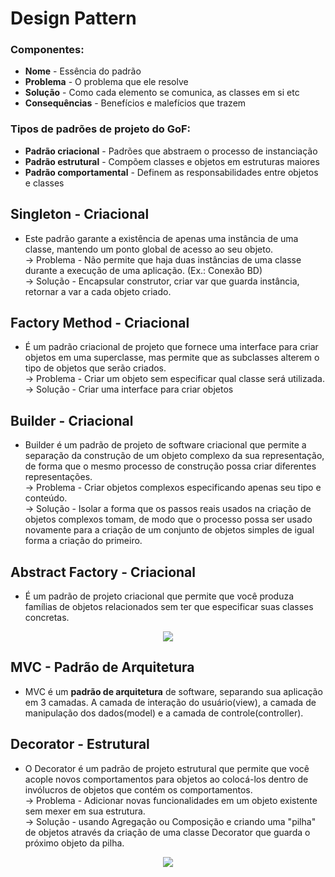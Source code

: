 # Design Pattern  

### Componentes: 
* **Nome** - Essência do padrão  
* **Problema** - O problema que ele resolve  
* **Solução** - Como cada elemento se comunica, as classes em si etc  
* **Consequências** - Benefícios e malefícios que trazem  

### Tipos de padrões de projeto do GoF:  
* **Padrão criacional** - Padrões que abstraem o processo de instanciação  
* **Padrão estrutural** - Compõem classes e objetos em estruturas maiores  
* **Padrão comportamental** - Definem as responsabilidades entre objetos e classes  


## Singleton - Criacional
* Este padrão garante a existência de apenas uma instância de uma classe, mantendo um ponto global de acesso ao seu objeto.  
-> Problema - Não permite que haja duas instâncias de uma classe durante a execução de uma aplicação. (Ex.: Conexão BD)  
-> Solução - Encapsular construtor, criar var que guarda instância, retornar a var a cada objeto criado.  


## Factory Method - Criacional 
* É um padrão criacional de projeto que fornece uma interface para criar objetos em uma superclasse, mas permite que as subclasses alterem o tipo de objetos que serão criados.  
-> Problema - Criar um objeto sem especificar qual classe será utilizada.  
-> Solução - Criar uma interface para criar objetos  


## Builder - Criacional 
* Builder é um padrão de projeto de software criacional que permite a separação da construção de um objeto complexo da sua representação, de forma que o mesmo processo de construção possa criar diferentes representações.  
-> Problema - Criar objetos complexos especificando apenas seu tipo e conteúdo.  
-> Solução - Isolar a forma que os passos reais usados na criação de objetos complexos tomam, de modo que o processo possa ser usado novamente para a criação de um conjunto de objetos simples de igual forma a criação do primeiro.  

## Abstract Factory - Criacional 
* É um padrão de projeto criacional que permite que você produza famílias de objetos relacionados sem ter que especificar suas classes concretas.
<p align="center">
  <img src="https://refactoring.guru/images/patterns/diagrams/abstract-factory/structure.png">
</p>


## MVC - Padrão de Arquitetura
* MVC é um **padrão de arquitetura** de software, separando sua aplicação em 3 camadas. A camada de interação do usuário(view), a camada de manipulação dos dados(model) e a camada de controle(controller).


## Decorator - Estrutural 
* O Decorator é um padrão de projeto estrutural que permite que você acople novos comportamentos para objetos ao colocá-los dentro de invólucros de objetos que contém os comportamentos.  
-> Problema - Adicionar novas funcionalidades em um objeto existente sem mexer em sua estrutura.  
-> Solução - usando Agregação ou Composição e criando uma "pilha" de objetos através da criação de uma classe Decorator que guarda o próximo objeto da pilha.  
<p align="center">
  <img src="https://refactoring.guru/images/patterns/diagrams/decorator/structure.png?id=8c95d894aecce5315cc1">
</p>
